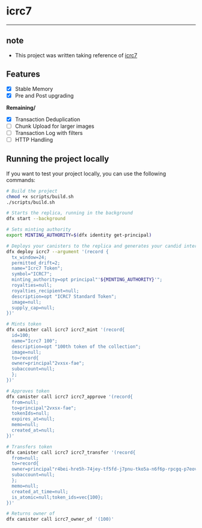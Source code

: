# icrc7
---
## note
- This project was written taking reference of [icrc7](https://github.com/dfinity/ICRC/blob/main/ICRCs/ICRC-7/ICRC-7.md)

## Features
- [x] Stable Memory
- [x] Pre and Post upgrading

<strong>Remaining/</strong>
- [x] Transaction Deduplication
- [ ] Chunk Upload for larger images
- [ ] Transaction Log with filters
- [ ] HTTP Handling

## Running the project locally

If you want to test your project locally, you can use the following commands:

```bash
# Build the project
chmod +x scripts/build.sh
./scripts/build.sh

# Starts the replica, running in the background
dfx start --background

# Sets minting authority
export MINTING_AUTHORITY=$(dfx identity get-principal)

# Deploys your canisters to the replica and generates your candid interface
dfx deploy icrc7 --argument '(record {
  tx_window=24;
  permitted_drift=2;
  name="Icrc7 Token";
  symbol="ICRC7";
  minting_authority=opt principal"'${MINTING_AUTHORITY}'";
  royalties=null;
  royalties_recipient=null;    
  description=opt "ICRC7 Standard Token";
  image=null;    
  supply_cap=null;    
})'

# Mints token
dfx canister call icrc7 icrc7_mint '(record{
  id=100;
  name="Icrc7 100";
  description=opt "100th token of the collection";
  image=null;
  to=record{
  owner=principal"2vxsx-fae";
  subaccount=null;
  };
})'

# Approves token
dfx canister call icrc7 icrc7_approve '(record{
  from=null;
  to=principal"2vxsx-fae";
  tokenIds=null;
  expires_at=null;
  memo=null;
  created_at=null;
})'

# Transfers token
dfx canister call icrc7 icrc7_transfer '(record{
  from=null;
  to=record{
  owner=principal"r4bei-hre5h-74jey-tf5fd-j7pnu-tko5a-n6f6p-rpcgq-p7eov-q6gyk-vae";
  subaccount=null;
  };
  memo=null;
  created_at_time=null;
  is_atomic=null;token_ids=vec{100}; 
})'

# Returns owner of
dfx canister call icrc7_owner_of '(100)'
```